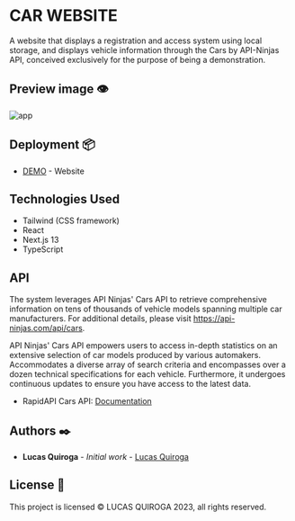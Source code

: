 # CAR WEBSITE

A website that displays a registration and access system using local storage, and displays vehicle information through the Cars by API-Ninjas API, conceived exclusively for the purpose of being a demonstration.

## Preview image 👁

![app](./public/app.jpg)

## Deployment 📦

- [DEMO](https://car-website-seven.vercel.app/) - Website

## Technologies Used

- Tailwind (CSS framework)
- React
- Next.js 13
- TypeScript

## API

The system leverages API Ninjas' Cars API to retrieve comprehensive information on tens of thousands of vehicle models spanning multiple car manufacturers. For additional details, please visit https://api-ninjas.com/api/cars.

API Ninjas' Cars API empowers users to access in-depth statistics on an extensive selection of car models produced by various automakers. Accommodates a diverse array of search criteria and encompasses over a dozen technical specifications for each vehicle. Furthermore, it undergoes continuous updates to ensure you have access to the latest data.

- RapidAPI Cars API: [Documentation](https://rapidapi.com/apininjas/api/cars-by-api-ninjas?utm_source=youtube.com%2FJavaScriptMastery&utm_medium=referral&utm_campaign=DevRel)

## Authors ✒️

- **Lucas Quiroga** - _Initial work_ - [Lucas Quiroga](https://github.com/Lucas-Quiroga)

## License 📄

This project is licensed © LUCAS QUIROGA 2023, all rights reserved.
